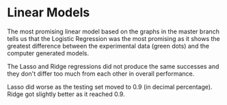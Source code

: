 # Linear Models

The most promising linear model based on the graphs in the master branch tells us that the Logistic Regression was the most promising as it shows the greatest difference between the experimental data (green dots) and the computer generated models. 

The Lasso and Ridge regressions did not produce the same successes and they don't differ too much from each other in overall performance.

Lasso did worse as the testing set moved to 0.9 (in decimal percentage). Ridge got slightly better as it reached 0.9.
